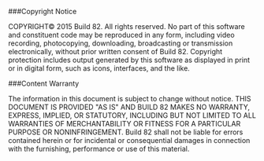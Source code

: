 ###Copyright Notice 

COPYRIGHT© 2015 Build 82. All rights reserved. No part of this software
and constituent code may be reproduced in any form, including video recording, 
photocopying, downloading, broadcasting or transmission electronically, without 
prior written consent of Build 82. Copyright protection includes output
generated by this software as displayed in print or in digital form, such as 
icons, interfaces, and the like.

###Content Warranty 

The information in this document is subject to change without notice. THIS 
DOCUMENT IS PROVIDED "AS IS" AND BUILD 82 MAKES NO WARRANTY, EXPRESS, 
IMPLIED, OR STATUTORY, INCLUDING BUT NOT LIMITED TO ALL WARRANTIES OF 
MERCHANTABILITY OR FITNESS FOR A PARTICULAR PURPOSE OR NONINFRINGEMENT. 
Build 82 shall not be liable for errors contained herein or for 
incidental or consequential damages in connection with the furnishing, 
performance or use of this material.
